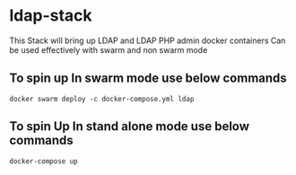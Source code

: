 # ldap-stack

This Stack will bring up LDAP and LDAP PHP admin docker containers
Can be used effectively with swarm and non swarm mode

## To spin up In swarm mode use below commands
```
docker swarm deploy -c docker-compose.yml ldap
```

## To spin Up In stand alone mode use below commands

```
docker-compose up
